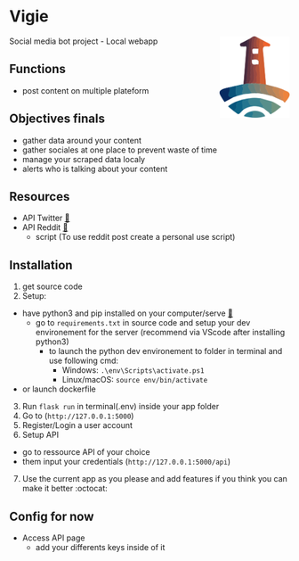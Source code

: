 # Vigie
<img src="/static/Media/Logo%20Vigie.svg" alt="logo for Vigie" title="Vigie" width="25%" align="right"/>
Social media bot project - Local webapp

## Functions
* post content on multiple plateform

## Objectives finals
* gather data around your content
* gather sociales at one place to prevent waste of time
* manage your scraped data localy
* alerts who is talking about your content

## Resources
* API Twitter [:ledger:](https://developer.twitter.com/en/products/twitter-api)
* API Reddit [:ledger:](https://www.reddit.com/prefs/apps)
  * script (To use reddit post create a personal use script)

## Installation
1. get source code 
2. Setup:
  - have python3 and pip installed on your computer/serve [:snake:](https://cloud.google.com/python/docs/setup)
    - go to `requirements.txt` in source code and setup your dev environement for the server (recommend via VScode after installing python3)
      - to launch the python dev environement to folder in terminal and use following cmd:
        - Windows: `.\env\Scripts\activate.ps1`
        - Linux/macOS: `source env/bin/activate`
  - or launch dockerfile
3. Run `flask run` in terminal(.env) inside your app folder
4. Go to (`http://127.0.0.1:5000`)
5. Register/Login a user account
6. Setup API 
  - go to ressource API of your choice
  - them input your credentials (`http://127.0.0.1:5000/api`)
7. Use the current app as you please and add features if you think you can make it better :octocat:

## Config for now
* Access API page
  * add your differents keys inside of it
